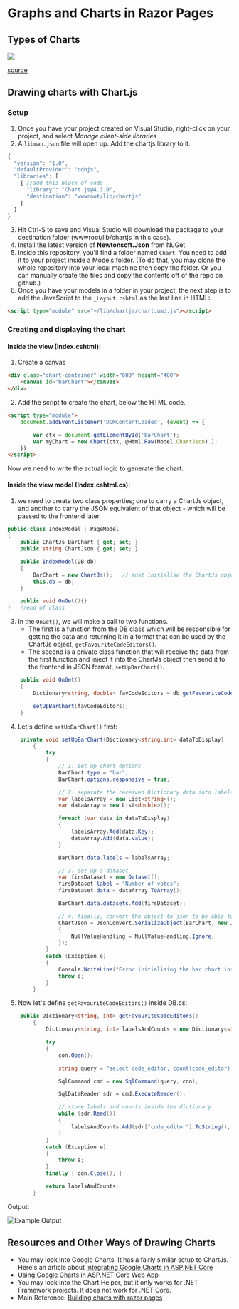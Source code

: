 # Graphs and Charts in Razor Pages

## Types of Charts
<img src="Different-types-of-charts-from-ChartJS.png"></img>
<figcaption><a href="https://www.researchgate.net/publication/341152733_InnoMetrics_Dashboard_The_Design_and_Implementation_of_the_Adaptable_Dashboard_for_Energy-Efficient_Applications_Using_Open_Source_Tools/figures?lo=1&utm_source=google&utm_medium=organic">source</a></figcaption>

## Drawing charts with Chart.js

### Setup
1. Once you have your project created on Visual Studio, right-click on your project, and select _Manage client-side libraries_
1. A `libman.json` file will open up. Add the chartjs library to it.

```js
{
  "version": "1.0",
  "defaultProvider": "cdnjs",
  "libraries": [
    { //add this block of code
      "library": "Chart.js@4.3.0",
      "destination": "wwwroot/lib/chartjs"
    }
  ]
}
```
3. Hit Ctrl-S to save and Visual Studio will download the package to your destination folder (wwwroot/lib/chartjs in this case).
4. Install the latest version of **Newtonsoft.Json** from NuGet.
5. Inside this repository, you'll find a folder named `Chart`. You need to add it to your project inside a Models folder. (To do that, you may clone the whole repository into your local machine then copy the folder. Or you can manually create the files and copy the contents off of the repo on github.)
6. Once you have your models in a folder in your project, the next step is to add the JavaScript to the `_Layout.cshtml` as the last line in HTML:
```html
<script type="module" src="~/lib/chartjs/chart.umd.js"></script>
```

### Creating and displaying the chart
#### Inside the view (Index.cshtml):
1. Create a canvas
```html
<div class="chart-container" width="600" height="400">
    <canvas id="barChart"></canvas>
</div>
```
2. Add the script to create the chart, below the HTML code.
```html
<script type="module">
    document.addEventListener('DOMContentLoaded', (event) => {

        var ctx = document.getElementById('barChart'); 
        var myChart = new Chart(ctx, @Html.Raw(Model.ChartJson) );
    });
</script>
```

Now we need to write the actual logic to generate the chart.

#### Inside the view model (Index.cshtml.cs):
1. we need to create two class properties; one to carry a ChartJs object, and another to carry the JSON equivalent of that object - which will be passed to the frontend later.

```cs
public class IndexModel : PageModel
{
    public ChartJs BarChart { get; set; }
    public string ChartJson { get; set; }

    public IndexModel(DB db)
    {
        BarChart = new ChartJs();   // must initialise the ChartJs object in the constructor
        this.db = db;
    }

    public void OnGet(){} 
}   //end of class
```

3. In the `OnGet()`, we will make a call to two functions. 
    - The first is a function from the DB class which will be responsible for getting the data and returning it in a format that can be used by the ChartJs object, `getFavouriteCodeEditors()`. 
    - The second is a private class function that will receive the data from the first function and inject it into the ChartJs object then send it to the frontend in JSON format, `setUpBarChart()`.

```cs
    public void OnGet()
    {
        Dictionary<string, double> favCodeEditors = db.getFavouriteCodeEditors();

        setUpBarChart(favCodeEditors);
    } 
```

4. Let's define `setUpBarChart()` first:

```cs
    private void setUpBarChart(Dictionary<string,int> dataToDisplay)
        {
            try
            {
                // 1. set up chart options
                BarChart.type = "bar";
                BarChart.options.responsive = true;

                // 2. separate the received Dictionary data into labels and data arrays
                var labelsArray = new List<string>();
                var dataArray = new List<double>();

                foreach (var data in dataToDisplay)
                {
                    labelsArray.Add(data.Key);
                    dataArray.Add(data.Value);
                }

                BarChart.data.labels = labelsArray;

                // 3. set up a dataset
                var firsDataset = new Dataset();
                firsDataset.label = "Number of votes";
                firsDataset.data = dataArray.ToArray();

                BarChart.data.datasets.Add(firsDataset);

                // 4. finally, convert the object to json to be able to inject in HTML code
                ChartJson = JsonConvert.SerializeObject(BarChart, new JsonSerializerSettings
                {
                    NullValueHandling = NullValueHandling.Ignore,
                });
            }
            catch (Exception e)
            {
                Console.WriteLine("Error initialising the bar chart inside Index.cshtml.cs");
                throw e;
            }
        }
```
5. Now let's define `getFavouriteCodeEditors()` inside DB.cs:

```cs
    public Dictionary<string, int> getFavouriteCodeEditors()
        {
            Dictionary<string, int> labelsAndCounts = new Dictionary<string, int>();

            try
            {
                con.Open();

                string query = "select code_editor, count(code_editor) as count from student_info group by code_editor";

                SqlCommand cmd = new SqlCommand(query, con);

                SqlDataReader sdr = cmd.ExecuteReader();

                // store labels and counts inside the dictionary
                while (sdr.Read())
                {
                    labelsAndCounts.Add(sdr["code_editor"].ToString(), (int)sdr["count"]);
                }
            }
            catch (Exception e)
            {
                throw e;
            }
            finally { con.Close(); }

            return labelsAndCounts;
        }
```

Output:

![Example Output](example-output.png)

## Resources and Other Ways of Drawing Charts
- You may look into Google Charts. It has a fairly similar setup to ChartJs. Here's an article about [Integrating Google Charts in ASP.NET Core](https://dotnetthoughts.net/integrating-google-charts-in-aspnet-core/)
- [Using Google Charts in ASP.NET Core Web App](https://www.youtube.com/watch?v=mksUls9fx-Q)
- You may look into the Chart Helper, but it only works for .NET Framework projects. It does not work for .NET Core.
- Main Reference: [Building charts with razor pages](https://www.danylkoweb.com/Blog/aspnet-core-building-charts-with-razor-pages-QR)
